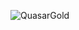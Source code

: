 ![QuasarGold](https://github.com/yuankong666/Ultimate-RAT-Collection/assets/128066597/ec193698-4927-4512-92c1-a078bcbfeef2)
